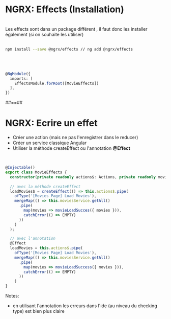 <!-- .slide: class="with-code inconsolata" -->
# NGRX: Effects (Installation)
<br>
Les effects sont dans un package différent , il faut donc les installer également (si on souhaite les utiliser)
<br><br>

```sh
npm install --save @ngrx/effects // ng add @ngrx/effects
```
<!-- .element: class="big-code" -->
<br><br>

```typescript
@NgModule({
  imports: [
    EffectsModule.forRoot([MovieEffects])
  ],
})
```
<!--.element: class="big-code" -->

##==##

<!-- .slide: class="with-code inconsolata" -->
# NGRX: Ecrire un effet

- Créer une action (mais ne pas l'enregistrer dans le reducer)
- Créer un service classique Angular
- Utiliser la méthode createEffect ou l'annotation __@Effect__
<br>

```typescript
@Injectable()
export class MovieEffects {
  constructor(private readonly actions$: Actions, private readonly moviesService: MoviesService) {}
 
  // avec la méthode createEffect 
  loadMovies$ = createEffect(() => this.actions$.pipe(
    ofType('[Movies Page] Load Movies'),
    mergeMap(() => this.moviesService.getAll()
      .pipe(
        map(movies => movieLoadSucces({ movies })),
        catchError(() => EMPTY)
      ))
    )
  );

  // avec l'annotation
  @Effect
  loadMovies = this.actions$.pipe(
    ofType('[Movies Page] Load Movies'),
    mergeMap(() => this.moviesService.getAll()
      .pipe(
        map(movies => movieLoadSuccess({ movies })),
        catchError(() => EMPTY)
      ))
    )
}
```
<!-- .element: class="medium-code" -->
Notes:
- en utilisant l'annotation les erreurs dans l'ide (au niveau du checking type) est bien plus claire
